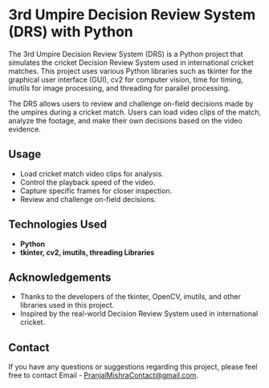 # 3rd Umpire Decision Review System (DRS) with Python

The 3rd Umpire Decision Review System (DRS) is a Python project that simulates the cricket Decision Review System used in international cricket matches. This project uses various Python libraries such as tkinter for the graphical user interface (GUI), cv2 for computer vision, time for timing, imutils for image processing, and threading for parallel processing.

The DRS allows users to review and challenge on-field decisions made by the umpires during a cricket match. Users can load video clips of the match, analyze the footage, and make their own decisions based on the video evidence.

## Usage

* Load cricket match video clips for analysis.
* Control the playback speed of the video.
* Capture specific frames for closer inspection.
* Review and challenge on-field decisions.

## Technologies Used

* **Python**
* **tkinter, cv2, imutils, threading Libraries**

## Acknowledgements

* Thanks to the developers of the tkinter, OpenCV, imutils, and other libraries used in this project.
* Inspired by the real-world Decision Review System used in international cricket.

## Contact

If you have any questions or suggestions regarding this project, please feel free to contact Email - PranjalMishraContact@gmail.com. 